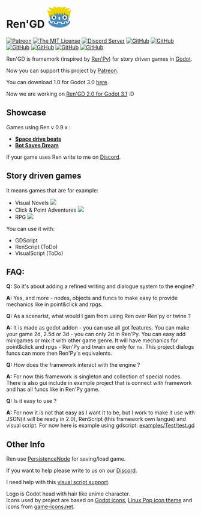 # Ren'GD ![Logo](graphics/window_icon.png)
[![Patreon](https://img.shields.io/badge/support-pateron-orange.svg?style=flat-square)](https://www.patreon.com/jebedaia360)
[![The MIT License](https://img.shields.io/badge/license-MIT-orange.svg?style=flat-square)](LICENSE)
[![Discord Server](https://img.shields.io/discord/484604562183815169.svg?style=flat-square)](https://discord.gg/K9gvjdg)
[![GitHub](https://img.shields.io/github/contributors/jebedaia360/Ren-GD.svg?style=flat-square)](https://github.com/jebedaia360/Ren)
[![GitHub](https://img.shields.io/github/stars/jebedaia360/Ren-GD.svg?style=flat-square)](https://github.com/jebedaia360/Ren)
[![GitHub](https://img.shields.io/github/forks/jebedaia360/Ren-GD.svg?style=flat-square)](https://github.com/jebedaia360/Ren/network)
[![GitHub](https://img.shields.io/github/watchers/badges/shields.svg?label=Watch&style=flat-square)](https://github.com/jebedaia360/Ren)
[![GitHub](https://img.shields.io/github/issues/jebedaia360/Ren-GD.svg?style=flat-square)](https://github.com/jebedaia360/Ren/issues)
[![GitHub](https://img.shields.io/github/issues-closed/jebedaia360/Ren-GD.svg?style=flat-square)](https://github.com/jebedaia360/Ren/issues)

Ren'GD is framemork (inspired by [Ren'Py](https://www.renpy.org)) for story driven games in [Godot](https://godotengine.org).

Now you can support this project by [Patreon](https://www.patreon.com/jebedaia360).

You can download 1.0 for Godot 3.0 [here](https://github.com/jebedaia360/Ren-GD/releases).

Now we are working on [Ren'GD 2.0 for Godot 3.1](https://github.com/jebedaia360/Ren-GD/issues/81) :D

## Showcase

Games using Ren v 0.9.x :
- [**Space drive beats**](https://plopsis.itch.io/space-drive-beats)
- [**Bot Saves Dream**](https://plopsis.itch.io/curator-bot)

If your game uses Ren write to me on [Discord](https://discord.gg/K9gvjdg).

## Story driven games

It means games that are for example:

- Visual Novels ![](https://img.shields.io/badge/VN-90%25-brightgreen.svg?style=flat-square)
- Click & Point Adventures ![](https://img.shields.io/badge/Adv-25%25-yellowgreen.svg?style=flat-square)
- RPG ![](https://img.shields.io/badge/RPG-40%25-green.svg?style=flat-square)

You can use it with:
- GDScript
- RenScript (ToDo)
- VisualScript (ToDo)

## FAQ:

**Q:** So it's about adding a refined writing and dialogue system to the engine? </p>
**A:** Yes, and more - nodes, objects and funcs to make easy to provide mechanics like in point&click and rpgs.

**Q:** As a scenarist, what would I gain from using Ren over Ren'py or twine ? </p>
**A:** It is made as godot addon - you can use all got features.
You can make your game 2d, 2.5d or 3d - you can only 2d in Ren'Py.
You can easy add minigames or mix it with other game genre.
It will have mechanics for point&click and rpgs - Ren'Py and twain are only for nv.
This project dialogs funcs can more then Ren'Py's equivalents.

**Q:** How does the framework interact with the engine ? </p>
**A:** For now this framework is singleton and collection of special nodes. There is also gui include in example project that is connect with framework and has all funcs like in Ren'Py game.

**Q:** Is it easy to use ?</p>
**A:** For now it is not that easy as I want it to be, but I work to make it use with JSON(it will be ready in 2.0), RenScript (this framework own langue) and visual script.
For now here is example using gdscript: [examples/Test/test.gd](examples/Test/test.gd)

## Other Info

Ren use [PersistenceNode](https://github.com/MatiasVME/Persistence) for saving/load game.

If you want to help please write to us on our [Discord](https://discord.gg/K9gvjdg).

I need help with this [visual script support](https://github.com/jebedaia360/Ren-GD/issues/26).

Logo is Godot head with hair like anime character.<br/>
Icons used by project are based on [Godot icons](https://github.com/godotengine/godot-design/tree/master/engine/icons/optimized), [Linux Pop icon theme](https://github.com/pop-os/icon-theme) and icons from [game-icons.net](https://game-icons.net).


